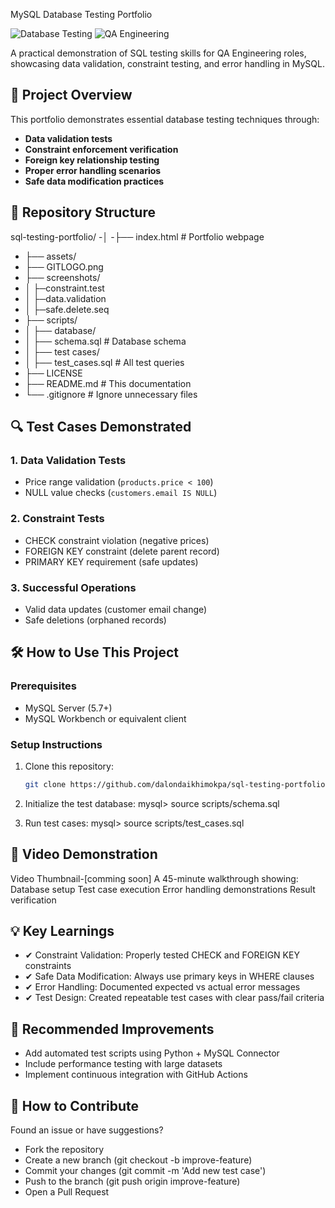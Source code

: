  MySQL Database Testing Portfolio

![Database Testing](https://img.shields.io/badge/Testing-MySQL-blue)
![QA Engineering](https://img.shields.io/badge/Role-QA%20Engineer-success)

A practical demonstration of SQL testing skills for QA Engineering roles, showcasing data validation, constraint testing, and error handling in MySQL.

## 🎯 Project Overview

This portfolio demonstrates essential database testing techniques through:
- **Data validation tests**
- **Constraint enforcement verification**
- **Foreign key relationship testing**
- **Proper error handling scenarios**
- **Safe data modification practices**

## 📂 Repository Structure
sql-testing-portfolio/
-│
-├── index.html # Portfolio webpage
- ├── assets/
- ├── GITLOGO.png
- ├── screenshots/
- │ ├─constraint.test
- │ ├─data.validation
- │ ├─safe.delete.seq
- ├── scripts/
- │ ├── database/
- │ ├── schema.sql # Database schema
- │ ├── test cases/
- │ ├── test_cases.sql # All test queries
- ├── LICENSE
- ├── README.md # This documentation
- └── .gitignore # Ignore unnecessary files


## 🔍 Test Cases Demonstrated

### 1. Data Validation Tests
- Price range validation (`products.price < 100`)
- NULL value checks (`customers.email IS NULL`)

### 2. Constraint Tests
- CHECK constraint violation (negative prices)
- FOREIGN KEY constraint (delete parent record)
- PRIMARY KEY requirement (safe updates)

### 3. Successful Operations
- Valid data updates (customer email change)
- Safe deletions (orphaned records)

## 🛠️ How to Use This Project

### Prerequisites
- MySQL Server (5.7+)
- MySQL Workbench or equivalent client

### Setup Instructions
1. Clone this repository:
   ```bash
   git clone https://github.com/dalondaikhimokpa/sql-testing-portfolio.git   
2. Initialize the test database:
mysql> source scripts/schema.sql

3. Run test cases:
mysql> source scripts/test_cases.sql  

## 🎥 Video Demonstration
Video Thumbnail-[comming soon]
A 45-minute walkthrough showing:
Database setup
Test case execution
Error handling demonstrations
Result verification

## 💡 Key Learnings
- ✔ Constraint Validation: Properly tested CHECK and FOREIGN KEY constraints
- ✔ Safe Data Modification: Always use primary keys in WHERE clauses
- ✔ Error Handling: Documented expected vs actual error messages
- ✔ Test Design: Created repeatable test cases with clear pass/fail criteria

## 📝 Recommended Improvements
- Add automated test scripts using Python + MySQL Connector
- Include performance testing with large datasets
- Implement continuous integration with GitHub Actions

## 🤝 How to Contribute
Found an issue or have suggestions?

- Fork the repository
- Create a new branch (git checkout -b improve-feature)
- Commit your changes (git commit -m 'Add new test case')
- Push to the branch (git push origin improve-feature)
- Open a Pull Request


                                    
